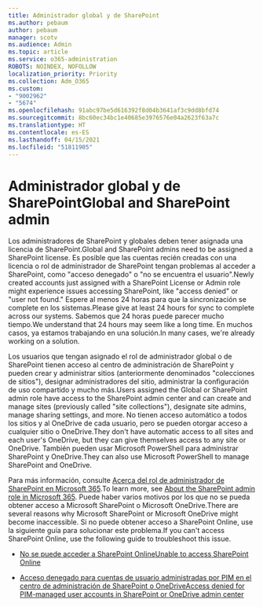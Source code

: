 ```yaml
---
title: Administrador global y de SharePoint
ms.author: pebaum
author: pebaum
manager: scotv
ms.audience: Admin
ms.topic: article
ms.service: o365-administration
ROBOTS: NOINDEX, NOFOLLOW
localization_priority: Priority
ms.collection: Adm_O365
ms.custom:
- "9002962"
- "5674"
ms.openlocfilehash: 91abc97be5d616392f8d04b3641af3c9dd8bfd74
ms.sourcegitcommit: 8bc60ec34bc1e40685e3976576e04a2623f63a7c
ms.translationtype: HT
ms.contentlocale: es-ES
ms.lasthandoff: 04/15/2021
ms.locfileid: "51811905"
---
```

# <a name="global-and-sharepoint-admin"></a><span data-ttu-id="cbd52-102">Administrador global y de SharePoint</span><span class="sxs-lookup"><span data-stu-id="cbd52-102">Global and SharePoint admin</span></span>

<span data-ttu-id="cbd52-103">Los administradores de SharePoint y globales deben tener asignada una licencia de SharePoint.</span><span class="sxs-lookup"><span data-stu-id="cbd52-103">Global and SharePoint admins need to be assigned a SharePoint license.</span></span> <span data-ttu-id="cbd52-104">Es posible que las cuentas recién creadas con una licencia o rol de administrador de SharePoint tengan problemas al acceder a SharePoint, como "acceso denegado" o "no se encuentra el usuario".</span><span class="sxs-lookup"><span data-stu-id="cbd52-104">Newly created accounts just assigned with a SharePoint License or Admin role might experience issues accessing SharePoint, like "access denied" or "user not found."</span></span> <span data-ttu-id="cbd52-105">Espere al menos 24 horas para que la sincronización se complete en los sistemas.</span><span class="sxs-lookup"><span data-stu-id="cbd52-105">Please give at least 24 hours for sync to complete across our systems.</span></span> <span data-ttu-id="cbd52-106">Sabemos que 24 horas puede parecer mucho tiempo.</span><span class="sxs-lookup"><span data-stu-id="cbd52-106">We understand that 24 hours may seem like a long time.</span></span> <span data-ttu-id="cbd52-107">En muchos casos, ya estamos trabajando en una solución.</span><span class="sxs-lookup"><span data-stu-id="cbd52-107">In many cases, we're already working on a solution.</span></span>

<span data-ttu-id="cbd52-108">Los usuarios que tengan asignado el rol de administrador global o de SharePoint tienen acceso al centro de administración de SharePoint y pueden crear y administrar sitios (anteriormente denominados "colecciones de sitios"), designar administradores del sitio, administrar la configuración de uso compartido y mucho más.</span><span class="sxs-lookup"><span data-stu-id="cbd52-108">Users assigned the Global or SharePoint admin role have access to the SharePoint admin center and can create and manage sites (previously called "site collections"), designate site admins, manage sharing settings, and more.</span></span> <span data-ttu-id="cbd52-109">No tienen acceso automático a todos los sitios y al OneDrive de cada usuario, pero se pueden otorgar acceso a cualquier sitio o OneDrive.</span><span class="sxs-lookup"><span data-stu-id="cbd52-109">They don't have automatic access to all sites and each user's OneDrive, but they can give themselves access to any site or OneDrive.</span></span> <span data-ttu-id="cbd52-110">También pueden usar Microsoft PowerShell para administrar SharePoint y OneDrive.</span><span class="sxs-lookup"><span data-stu-id="cbd52-110">They can also use Microsoft PowerShell to manage SharePoint and OneDrive.</span></span>

<span data-ttu-id="cbd52-111">Para más información, consulte [Acerca del rol de administrador de SharePoint en Microsoft 365](https://docs.microsoft.com/sharepoint/sharepoint-admin-role).</span><span class="sxs-lookup"><span data-stu-id="cbd52-111">To learn more, see [About the SharePoint admin role in Microsoft 365](https://docs.microsoft.com/sharepoint/sharepoint-admin-role).</span></span>
<span data-ttu-id="cbd52-112">Puede haber varios motivos por los que no se pueda obtener acceso a Microsoft SharePoint o Microsoft OneDrive.</span><span class="sxs-lookup"><span data-stu-id="cbd52-112">There are several reasons why Microsoft SharePoint or Microsoft OneDrive might become inaccessible.</span></span> <span data-ttu-id="cbd52-113">Si no puede obtener acceso a SharePoint Online, use la siguiente guía para solucionar este problema.</span><span class="sxs-lookup"><span data-stu-id="cbd52-113">If you can't access SharePoint Online, use the following guide to troubleshoot this issue.</span></span>

- [<span data-ttu-id="cbd52-114">No se puede acceder a SharePoint Online</span><span class="sxs-lookup"><span data-stu-id="cbd52-114">Unable to access SharePoint Online</span></span>](https://docs.microsoft.com/sharepoint/troubleshoot/sharing-and-permissions/sharepoint-online-inaccessible)

- [<span data-ttu-id="cbd52-115">Acceso denegado para cuentas de usuario administradas por PIM en el centro de administración de SharePoint o OneDrive</span><span class="sxs-lookup"><span data-stu-id="cbd52-115">Access denied for PIM-managed user accounts in SharePoint or OneDrive admin center</span></span>](https://docs.microsoft.com/sharepoint/troubleshoot/administration/access-denied-to-pim-user-accounts)